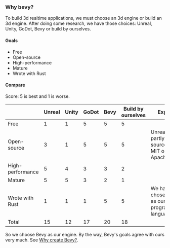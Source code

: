 ### Why bevy?

To build 3d realtime applications, we must choose an 3d engine or build an 3d engine.
After doing some research, we have those choices: Unreal, Unity, GoDot, Bevy or build by ourselves.

#### Goals
- Free
- Open-source
- High-performance
- Mature
- Wrote with Rust

#### Compare

Score: 5 is best and 1 is worse.

| | Unreal | Unity | GoDot | Bevy | Build by ourselves | Explain |
| --- | --- | ---  | ---  | ---  |  ---  |  ---  |
| Free | 1 | 1 | 5 | 5| 5| |
| Open-source | 3 | 1 | 5 | 5| 5| Unreal is partly open-source(not MIT or Apache).|
| High-performance | 5 | 4 | 3 | 3| 2 |  |
| Mature | 5 | 5 | 3 | 2| 1 | |
| Wrote with Rust | 1 | 1 | 1 | 5 | 5 | We have chose Rust as our programming language.|
| Total | 15 | 12 | 17 | 20 | 18 | |

So we choose Bevy as our engine.
By the way, Bevy's goals agree with ours very much. See [Why create Bevy?](https://bevyengine.org/learn/book/faq/#why-create-bevy-when-insert-game-engine-here-exists).

